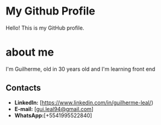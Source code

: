 # My Github Profile

Hello! This is my GitHub profile.

# about me

I'm Guilherme, old in 30 years old and I'm learning front end

## Contacts

*   **LinkedIn:** [https://www.linkedin.com/in/guilherme-leal/)
*   **E-mail:** [gui.leal94@gmail.com]
*   **WhatsApp:**[+5541995522840]



<!---
GuilhermeLeal1994/GuilhermeLeal1994 is a ✨ special ✨ repository because its `README.md` (this file) appears on your GitHub profile.
You can click the Preview link to take a look at your changes.
--->

